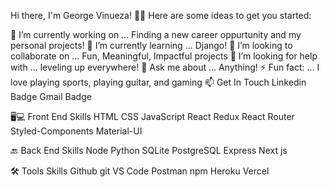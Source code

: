 Hi there, I'm George Vinueza! 🙋‍♂️
Here are some ideas to get you started:

🔭 I’m currently working on ... Finding a new career oppurtunity and my personal projects!
🌱 I’m currently learning ... Django!
👯 I’m looking to collaborate on ... Fun, Meaningful, Impactful projects
🤔 I’m looking for help with ... leveling up everywhere!
💬 Ask me about ... Anything!
⚡ Fun fact: ... I love playing sports, playing guitar, and gaming
📫 Get In Touch
Linkedin Badge Gmail Badge

🖥💻 Front End Skills
HTML CSS JavaScript React Redux React Router Styled-Components Material-UI

🔙 Back End Skills
Node Python SQLite PostgreSQL Express Next js

🛠 Tools Skills
Github git VS Code Postman npm Heroku Vercel
